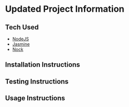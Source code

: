 # Updated Project Information

## Tech Used
- [NodeJS]()
- [Jasmine]()
- [Nock]()

## Installation Instructions

## Testing Instructions

## Usage Instructions
